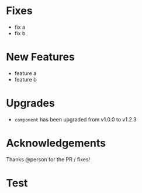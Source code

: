 # Fixes
- fix a
- fix b

# New Features
- feature a
- feature b

# Upgrades

- `component` has been upgraded from v1.0.0 to v1.2.3

# Acknowledgements

Thanks @person for the PR / fixes!


# Test

